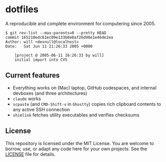# dotfiles

A reproducible and complete environment for computering since 2005.

    $ git rev-list --max-parents=0 --pretty HEAD
    commit 165210edc61ec09e133b8e0af26d98e1e46de2ea
    Author: will <devnull@localhost>
    Date:   Sat Jun 11 21:26:33 2005 +0000

        [project @ 2005-06-11 16:26:33 by will]
        initial import into CVS

## Current features

- Everything works on (Mac) laptop, GitHub codespaces, and internal devboxes (and three architectures)
- `claude` works
- `scpaste` (and `CMD-Shift-v` in `Ghostty`) copies rich clipboard contents to any active SSH connection
- `shimlink` fetches utility executables and verifies checksums

## License

This repository is licensed under the MIT License. You are welcome to borrow, use, or adapt any code here for your own projects. See the [LICENSE](LICENSE) file for details.
